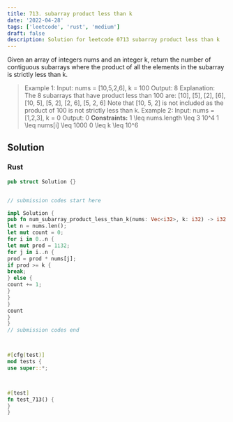 ```yaml
---
title: 713. subarray product less than k
date: '2022-04-28'
tags: ['leetcode', 'rust', 'medium']
draft: false
description: Solution for leetcode 0713 subarray product less than k
---
```




Given an array of integers nums and an integer k, return the number of contiguous subarrays where the product of all the elements in the subarray is strictly less than k.



>   Example 1:
>   Input: nums <TeX>=</TeX> [10,5,2,6], k <TeX>=</TeX> 100
>   Output: 8
>   Explanation: The 8 subarrays that have product less than 100 are:
>   [10], [5], [2], [6], [10, 5], [5, 2], [2, 6], [5, 2, 6]
>   Note that [10, 5, 2] is not included as the product of 100 is not strictly less than k.
>   Example 2:
>   Input: nums <TeX>=</TeX> [1,2,3], k <TeX>=</TeX> 0
>   Output: 0
**Constraints:**
>   	1 <TeX>\leq</TeX> nums.length <TeX>\leq</TeX> 3  10^4
>   	1 <TeX>\leq</TeX> nums[i] <TeX>\leq</TeX> 1000
>   	0 <TeX>\leq</TeX> k <TeX>\leq</TeX> 10^6


## Solution


### Rust
```rust
pub struct Solution {}


// submission codes start here

impl Solution {
pub fn num_subarray_product_less_than_k(nums: Vec<i32>, k: i32) -> i32 {
let n = nums.len();
let mut count = 0;
for i in 0..n {
let mut prod = 1i32;
for j in i..n {
prod = prod * nums[j];
if prod >= k {
break;
} else {
count += 1;
}
}
}
count
}
}
// submission codes end



#[cfg(test)]
mod tests {
use super::*;



#[test]
fn test_713() {
}
}

```
